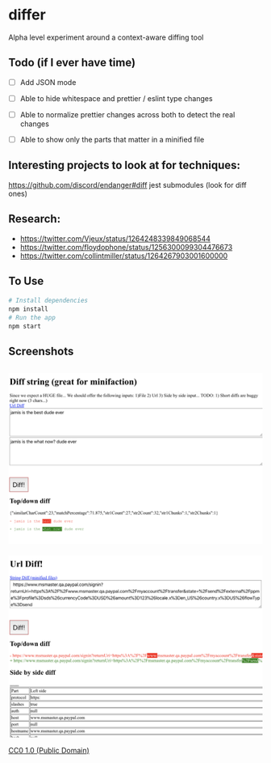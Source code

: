 # differ

Alpha level experiment around a context-aware diffing tool

## Todo (if I ever have time)
- [ ] Add JSON mode
- [ ] Able to hide whitespace and prettier / eslint type changes
- [ ] Able to normalize prettier changes across both to detect the real changes
- [ ] Able to show only the parts that matter in a minified file



## Interesting projects to look at for techniques:
https://github.com/discord/endanger#diff
jest submodules (look for diff ones)

## Research:
- https://twitter.com/Vjeux/status/1264248339849068544
- https://twitter.com/floydophone/status/1256300099304476673
- https://twitter.com/collintmiller/status/1264267903001600000


## To Use


```bash
# Install dependencies
npm install
# Run the app
npm start
```


## Screenshots
![](images/diff_string.png)
---
![](images/diff_url.png)

[CC0 1.0 (Public Domain)](LICENSE.md)
